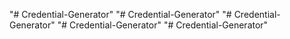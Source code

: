 "# Credential-Generator" 
"# Credential-Generator" 
"# Credential-Generator" 
"# Credential-Generator" 
"# Credential-Generator" 
